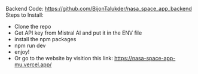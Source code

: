 Backend Code: https://github.com/BijonTalukder/nasa_space_app_backend
Steps to Install: 
* Clone the repo
* Get API key from Mistral AI and put it in the ENV file
* install the npm packages
* npm run dev
* enjoy!
* Or go to the website by visition this link: https://nasa-space-app-mu.vercel.app/
